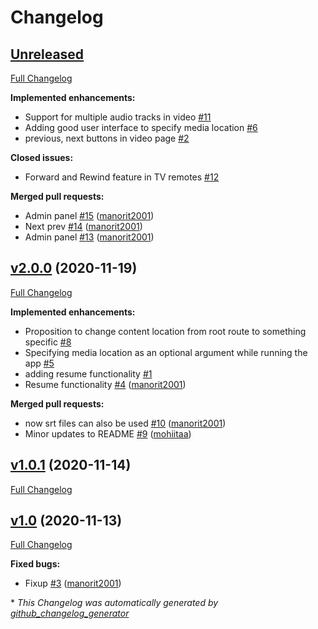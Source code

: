# Changelog

## [Unreleased](https://github.com/XploreX/media-server/tree/HEAD)

[Full Changelog](https://github.com/XploreX/media-server/compare/v2.0.0...HEAD)

**Implemented enhancements:**

- Support for multiple audio tracks in video [\#11](https://github.com/XploreX/media-server/issues/11)
- Adding good user interface to specify media location [\#6](https://github.com/XploreX/media-server/issues/6)
- previous, next buttons in video page [\#2](https://github.com/XploreX/media-server/issues/2)

**Closed issues:**

- Forward and Rewind feature in TV remotes [\#12](https://github.com/XploreX/media-server/issues/12)

**Merged pull requests:**

- Admin panel [\#15](https://github.com/XploreX/media-server/pull/15) ([manorit2001](https://github.com/manorit2001))
- Next prev [\#14](https://github.com/XploreX/media-server/pull/14) ([manorit2001](https://github.com/manorit2001))
- Admin panel [\#13](https://github.com/XploreX/media-server/pull/13) ([manorit2001](https://github.com/manorit2001))

## [v2.0.0](https://github.com/XploreX/media-server/tree/v2.0.0) (2020-11-19)

[Full Changelog](https://github.com/XploreX/media-server/compare/v1.0.1...v2.0.0)

**Implemented enhancements:**

- Proposition to change content location from root route to something specific  [\#8](https://github.com/XploreX/media-server/issues/8)
- Specifying media location as an optional argument while running the app [\#5](https://github.com/XploreX/media-server/issues/5)
- adding resume functionality [\#1](https://github.com/XploreX/media-server/issues/1)
- Resume functionality [\#4](https://github.com/XploreX/media-server/pull/4) ([manorit2001](https://github.com/manorit2001))

**Merged pull requests:**

- now srt files can also be used [\#10](https://github.com/XploreX/media-server/pull/10) ([manorit2001](https://github.com/manorit2001))
- Minor updates to README [\#9](https://github.com/XploreX/media-server/pull/9) ([mohiitaa](https://github.com/mohiitaa))

## [v1.0.1](https://github.com/XploreX/media-server/tree/v1.0.1) (2020-11-14)

[Full Changelog](https://github.com/XploreX/media-server/compare/v1.0...v1.0.1)

## [v1.0](https://github.com/XploreX/media-server/tree/v1.0) (2020-11-13)

[Full Changelog](https://github.com/XploreX/media-server/compare/2808411ce0008fc7cae3412b44fe3ff67a9d0c07...v1.0)

**Fixed bugs:**

- Fixup [\#3](https://github.com/XploreX/media-server/pull/3) ([manorit2001](https://github.com/manorit2001))



\* *This Changelog was automatically generated by [github_changelog_generator](https://github.com/github-changelog-generator/github-changelog-generator)*
